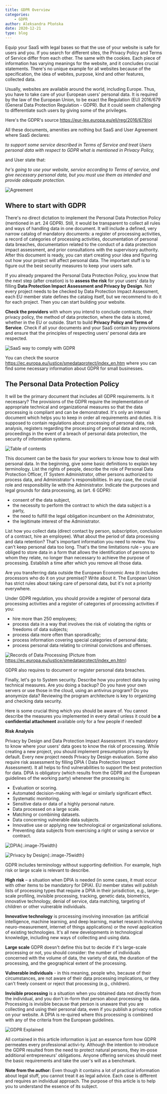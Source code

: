 ```yaml
---
title: GDPR Overview
categories:
    - GDPR
author: Aleksandra Płońska
date: 2020-12-21
type: blog
---
```

Equip your SaaS with legal bases so that the use of your website is safe for users and you. If you search for different sites, the Privacy Policy and Terms of Service differ from each other. The same with the cookies. Each piece of information has varying meanings for the website, and it concludes crucial statements. There's no unique example for all websites because of the specification, the idea of webites, purpose, kind and other features, collected data.

Usually, websites are available around the world, including Europe. Thus, you have to take care of your European users' personal data. It is required by the law of the European Union, to be exact the Regulation (EU) 2016/679 (General Data Protection Regulation - GDPR). But it could seem challenging to differentiate such users by giving some of the privileges.

Here's the GDPR's source https://eur-lex.europa.eu/eli/reg/2016/679/oj 

All these documents, amenities are nothing but SaaS and User Agreement where SaaS declares:

*to support some service described in Terms of Service and treat Users personal data with respect to GDPR what is mentioned in Privacy Policy,*

and User state that:

*he's going to use your website, service according to Terms of service, and give necessary personal data, but you must use them as intended and provide adequate protection.*

![Agreement](Agreement.png)

## Where to start with GDPR

There's no direct dictation to implement the Personal Data Protection Policy (mentioned in art. 24 GDPR). Still, it would be transparent to collect all rules and ways of handling data in one document. It will include a defined, very narrow catalog of mandatory documents: a register of processing activities, a record of categories of processing activities, documentation of personal data breaches, documentation related to the conduct of a data protection impact assessment, and prior consultations with the supervisory authority. 
After this document is ready, you can start creating your idea and figuring out how your project will affect personal data. The important stuff is to figure out the best security measures to keep your users safe. 

If you already prepared the Personal Data Protection Policy, you know that the next step (after creation) is to **assess the risk** for your users' data by filling **Data Protection Impact Assessment and Privacy by Design**. Not every project needs to be checked by Data Protection Impact Assessment, each EU member state defines the catalog itself, but we recommend to do it for each project. Then you can start building your website.

**Check the providers** with whom you intend to conclude contracts, their privacy policy, the method of data protection, where the data is stored, whether in the EU or outside. Start to build **Privacy Policy and Terms of Service**. Check if all your documents and your SaaS contain key provisions and ensure that the principles of respecting users' personal data are respected.

![SaaS way to comply with GDPR](SaaS_way_to_comply_with_GDPR.png) 

You can check the source https://ec.europa.eu/justice/smedataprotect/index_en.htm where you can find some necessary information about GDPR for small businesses.

## The Personal Data Protection Policy


It will be the primary document that includes all GDPR requirements. Is it necessary? The provisions of the GDPR require the implementation of appropriate technical and organizational measures so that the data processing is compliant and can be demonstrated. It's only an internal document which helps you to keep in order all requirements and duties. It is supposed to contain regulations about: processing of personal data, risk analysis, registers regarding the processing of personal data and records, proceedings in the event of a breach of personal data protection, the security of information systems. 

![Table of contents](Table_of_Contents.png)

This document can be the basis for your workers to know how to deal with personal data. In the beginning, give some basic definitions to explain key terminology. List the rights of people, describe the role of Personal Data Protection Officer, IT System Administrator, other persons authorized to process data, and Administrator's responsibilities. In any case, the crucial role and responsibility lie with the Administrator. 
Indicate the purposes and legal grounds for data processing, as (art. 6 GDPR): 

- consent of the data subject,
- the necessity to perform the contract to which the data subject is a party,
- the need to fulfill the legal obligation incumbent on the Administrator,
- the legitimate interest of the Administrator.

List how you collect data (direct contact by person, subscription, conclusion of a contract, hire an employee).  What about the period of data processing and data retention? That's important information you need to review. You can't keep personal data too long. That's the time limitations rule – you are obliged to store data in a form that allows the identification of persons to whom they relate, no longer than necessary to achieve the purpose of processing. Establish a time after which you remove all those data.

Are you transferring data outside the European Economic Area (it includes processors who do it on your premise)? Write about it. The European Union has strict rules about taking care of personal data, but it's not a priority everywhere. 

Under GDPR regulation, you should provide a register of personal data processing activities and a register of categories of processing activities if you:
- hire more than 250 employees;
- process data in a way that involves the risk of violating the rights or freedoms of data subjects;
- process data more often than sporadically; 
- process information covering special categories of personal data; 
- process personal data relating to criminal convictions and offenses.

![Records of Data Processing](Records_of_data_processing.jpg)
(Picture from https://ec.europa.eu/justice/smedataprotect/index_en.htm)

GDPR also requires to document or register personal data breaches. 

Finally, let's go to System security. Describe how you protect data by using technical measures. Are you doing a backup? Do you have your own servers or use those in the cloud, using an antivirus program? Do you anonymize data? Reviewing the program architecture is key to organizing and checking data security.

Here is some crucial thing which you should be aware of. You cannot describe the measures you implemented in every detail unless it could be **a confidential attachment** available only for a few people if needed! 

**Risk Analysis**

Privacy by Design and Data Protection Impact Assessment. It's mandatory to know where your users' data goes to know the risk of processing. While creating a new project, you should implement presumption privacy by default. Every new project needs Privacy by Design evaluation. Some also require risk assessment by filling DPIA ( Data Protection Impact Assessment). It all helps to find vulnerabilities to support the best protection for data. DPIA is obligatory (which results from the GDPR and the European guidelines of the working party) whenever the processing is:
- Evaluation or scoring.
- Automated decision-making with legal or similarly significant effect.
- Systematic monitoring.
- Sensitive data or data of a highly personal nature.
- Data processed on a large scale.
- Matching or combining datasets.
- Data concerning vulnerable data subjects.
- Innovative use or applying new technological or organizational solutions.
- Preventing data subjects from exercising a right or using a service or contract.

![DPIA](DPIA.png){:.image-75width}

![Privacy by Design](Privacy_by_Design.png){:.image-75width}

GDPR includes terminology without supporting definition. For example, high risk or large scale is relevant to describe. 

**High risk** – a situation when DPIA is needed (in some cases, it must occur with other items to be mandatory for DPIA). EU member states will publish lists of processing types that require a DPIA in their jurisdiction, e.g., large-scale profiling, invisible processing, tracking, genetic data, biometrics, innovative technology, denial of service, data matching, targeting of children or other vulnerable individuals.

**Innovative technology** is processing involving innovation (as artificial intelligence, machine learning, and deep learning, market research involving neuro-measurement, internet of things applications) or the novel application of existing technologies. It's all new developments in technological knowledge, including new ways of collecting and using data.

**Large scale** GDPR doesn't define this but to decide if it's large-scale processing or not, you should consider: the number of individuals concerned with the volume of data, the variety of data, the duration of the processing, and the geographical extent of the processing.

**Vulnerable individuals** - in this meaning, people who, because of their circumstances, are not aware of their data processing implications, or they can't freely consent or reject that processing (e.g., children).

**Invisible processing** is a situation when you obtained data not directly from the individual, and you don't in-form that person about processing his data. Processing is invisible because that person is unaware that you are collecting and using their personal data, even if you publish a privacy notice on your website. A DPIA is re-quired where this processing is combined with any of the criteria from the European guidelines.

![GDPR Explained](GDPR_Explained.png)

All contained in this article information is just an essence form how GDPR permeates every professional activi-ty. Although the intention to introduce the GDPR resulted from the need to protect natural persons, they im-pose additional entrepreneurs' obligations. Anyone offering services should meet the basic requirements and take the user's will as a benchmark.

**Note from the author:**
Even though it contains a lot of practical information about legal stuff, you cannot treat it as legal advice. Each case is different and requires an individual approach. The purpose of this article is to help you to understand the essence of its subject.



